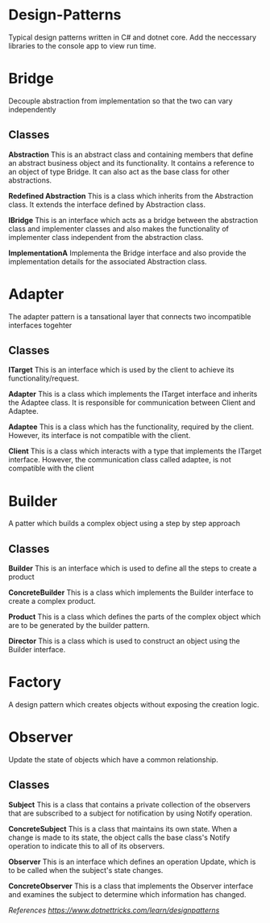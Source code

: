 # Design-Patterns

Typical design patterns written in C# and dotnet core. Add the neccessary libraries to the console app to view run time.

# Bridge

Decouple abstraction from implementation so that the two can vary independently

## Classes

**Abstraction**
This is an abstract class and containing members that define an abstract business object and its functionality. It contains a reference to an object of type Bridge. It can also act as the base class for other abstractions.

**Redefined Abstraction**
This is a class which inherits from the Abstraction class. It extends the interface defined by Abstraction class.

**IBridge**
This is an interface which acts as a bridge between the abstraction class and implementer classes and also makes the functionality of implementer class independent from the abstraction class.

**ImplementationA**
Implementa the Bridge interface and also provide the implementation details for the associated Abstraction class.

# Adapter

The adapter pattern is a tansational layer that connects two incompatible interfaces togehter

## Classes

**ITarget**
This is an interface which is used by the client to achieve its functionality/request.

**Adapter**
This is a class which implements the ITarget interface and inherits the Adaptee class. It is responsible for communication between Client and Adaptee.

**Adaptee**
This is a class which has the functionality, required by the client. However, its interface is not compatible with the client.

**Client**
This is a class which interacts with a type that implements the ITarget interface. However, the communication class called adaptee, is not compatible with the client

# Builder

A patter which builds a complex object using a step by step approach

## Classes

**Builder**
This is an interface which is used to define all the steps to create a product

**ConcreteBuilder**
This is a class which implements the Builder interface to create a complex product.

**Product**
This is a class which defines the parts of the complex object which are to be generated by the builder pattern.

**Director**
This is a class which is used to construct an object using the Builder interface.


# Factory

A design pattern which creates objects without exposing the creation logic.

# Observer

Update the state of objects which have a common relationship.

## Classes

**Subject**
This is a class that contains a private collection of the observers that are subscribed to a subject for notification by using Notify operation.

**ConcreteSubject**
This is a class that maintains its own state. When a change is made to its state, the object calls the base class's Notify operation to indicate this to all of its observers.

**Observer**
This is an interface which defines an operation Update, which is to be called when the subject's state changes.

**ConcreteObserver**
This is a class that implements the Observer interface and examines the subject to determine which information has changed.


*References*
*https://www.dotnettricks.com/learn/designpatterns*